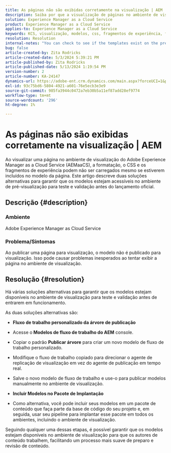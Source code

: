 ```yaml
---
title: As páginas não são exibidas corretamente na visualização | AEM
description: Saiba por que a visualização de páginas no ambiente de visualização no Adobe Experience Manager as a Cloud Service não exibe as páginas corretamente.
solution: Experience Manager as a Cloud Service
product: Experience Manager as a Cloud Service
applies-to: Experience Manager as a Cloud Service
keywords: KCS, visualização, modelos, css, fragmentos de experiência, folhas de estilos, publicação, AEM, Experience Manager, AEMaaCS
resolution: Resolution
internal-notes: "You can check to see if the templates exist on the preview server by port forwarding to the preview pod, and then using URL's like this to determine what templates exist: http://localhost:8881/conf/wknd/settings/wcm/templates.7.json"
bug: false
article-created-by: Zita Rodricks
article-created-date: 5/3/2024 5:39:21 PM
article-published-by: Zita Rodricks
article-published-date: 5/13/2024 1:19:54 PM
version-number: 2
article-number: KA-24147
dynamics-url: https://adobe-ent.crm.dynamics.com/main.aspx?forceUCI=1&pagetype=entityrecord&etn=knowledgearticle&id=bda9b10f-7409-ef11-9f8a-6045bd026dc7
exl-id: 93c75bd6-5804-4921-a601-76e5ecb3e3e9
source-git-commit: 985fa3944c0472a7eb30b5a11ef87add28ef9774
workflow-type: tm+mt
source-wordcount: '296'
ht-degree: 1%

---
```


# As páginas não são exibidas corretamente na visualização | AEM


Ao visualizar uma página no ambiente de visualização do Adobe Experience Manager as a Cloud Service (AEMaaCS), a formatação, o CSS e os fragmentos de experiência podem não ser carregados mesmo se estiverem incluídos no modelo da página. Este artigo descreve duas soluções alternativas para garantir que os modelos estejam acessíveis no ambiente de pré-visualização para teste e validação antes do lançamento oficial.

## Descrição {#description}


### <b>Ambiente</b>

Adobe Experience Manager as Cloud Service



### <b>Problema/Sintomas</b>

Ao publicar uma página para visualização, o modelo não é publicado para visualização. Isso pode causar problemas inesperados ao tentar exibir a página no ambiente de visualização.


## Resolução {#resolution}


Há várias soluções alternativas para garantir que os modelos estejam disponíveis no ambiente de visualização para teste e validação antes de entrarem em funcionamento.

As duas soluções alternativas são:

- <b>Fluxo de trabalho personalizado da árvore de publicação</b>
- Acesse o<b> Modelos de fluxo de trabalho do AEM</b> console.
- Copiar o padrão <b>Publicar árvore</b> para criar um novo modelo de fluxo de trabalho personalizado.
- Modifique o fluxo de trabalho copiado para direcionar o agente de replicação de visualização em vez do agente de publicação em tempo real.
- Salve o novo modelo de fluxo de trabalho e use-o para publicar modelos manualmente no ambiente de visualização.




- <b>Incluir Modelos no Pacote de Implantação</b>
- Como alternativa, você pode incluir seus modelos em um pacote de conteúdo que faça parte da base de código do seu projeto e, em seguida, usar seu pipeline para implantar esse pacote em todos os ambientes, incluindo o ambiente de visualização.


Seguindo qualquer uma dessas etapas, é possível garantir que os modelos estejam disponíveis no ambiente de visualização para que os autores de conteúdo trabalhem, facilitando um processo mais suave de preparo e revisão de conteúdo.
